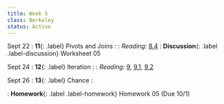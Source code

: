 ```yaml
---
title: Week 5
class: Berkeley
status: Active
---
```


Sept 22
: **11**{: .label} Pivots and Joins
    : <!--{{site.links.lec.slides.slide11}} {{site.links.lec.demo.demo11}}-->
: _Reading:_ [8.4](https://inferentialthinking.com/chapters/08/4/Joining_Tables_by_Columns.html)
: **Discussion**{: .label .label-discussion} Worksheet 05 <!--{{site.links.wksht.wksht06}}-->

Sept 24
: **12**{: .label} Iteration
    : <!--{{site.links.lec.slides.slide12}} {{site.links.lec.demo.demo12}}-->
: _Reading:_ [9](https://inferentialthinking.com/chapters/09/Randomness.html), [9.1](https://inferentialthinking.com/chapters/09/1/Conditional_Statements.html), [9.2](https://inferentialthinking.com/chapters/09/2/Iteration.html)

Sept 26
: **13**{: .label} Chance
    : <!--{{site.links.lec.slides.slide13}} {{site.links.lec.demo.demo13}}-->
<!--: _Reading:_ [9.2](https://inferentialthinking.com/chapters/09/2/Iteration.html), [9.3](https://inferentialthinking.com/chapters/09/3/Simulation.html), [9.4](https://inferentialthinking.com/chapters/09/4/Monty_Hall_Problem.html)-->
: **Homework**{: .label .label-homework} Homework 05 <!--{{site.links.hw.hw05}}--> (Due 10/1)